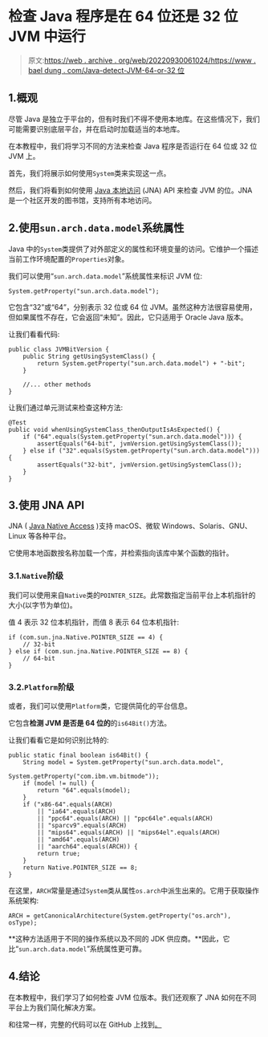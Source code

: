 # 检查 Java 程序是在 64 位还是 32 位 JVM 中运行

> 原文:[https://web . archive . org/web/20220930061024/https://www . bael dung . com/Java-detect-JVM-64-or-32 位](https://web.archive.org/web/20220930061024/https://www.baeldung.com/java-detect-jvm-64-or-32-bit)

## 1.概观

尽管 Java 是独立于平台的，但有时我们不得不使用本地库。在这些情况下，我们可能需要识别底层平台，并在启动时加载适当的本地库。

在本教程中，我们将学习不同的方法来检查 Java 程序是否运行在 64 位或 32 位 JVM 上。

首先，我们将展示如何使用`System`类来实现这一点。

然后，我们将看到如何使用 [Java 本地访问](https://web.archive.org/web/20221208143832/https://github.com/java-native-access/jna) (JNA) API 来检查 JVM 的位。JNA 是一个社区开发的图书馆，支持所有本地访问。

## 2.使用`sun.arch.data.model`系统属性

Java 中的`System`类提供了对外部定义的属性和环境变量的访问。它维护一个描述当前工作环境配置的`Properties`对象。

我们可以使用“`sun.arch.data.model`”系统属性来标识 JVM 位:

```
System.getProperty("sun.arch.data.model"); 
```

它包含“32”或“64”，分别表示 32 位或 64 位 JVM。虽然这种方法很容易使用，但如果属性不存在，它会返回“未知”。因此，它只适用于 Oracle Java 版本。

让我们看看代码:

```
public class JVMBitVersion {
    public String getUsingSystemClass() {
        return System.getProperty("sun.arch.data.model") + "-bit";
    }

    //... other methods
} 
```

让我们通过单元测试来检查这种方法:

```
@Test
public void whenUsingSystemClass_thenOutputIsAsExpected() {
    if ("64".equals(System.getProperty("sun.arch.data.model"))) {
        assertEquals("64-bit", jvmVersion.getUsingSystemClass());
    } else if ("32".equals(System.getProperty("sun.arch.data.model"))) {
        assertEquals("32-bit", jvmVersion.getUsingSystemClass());
    }
}
```

## 3.使用 JNA API

JNA ( [Java Native Access](https://web.archive.org/web/20221208143832/https://github.com/java-native-access/jna) )支持 macOS、微软 Windows、Solaris、GNU、Linux 等各种平台。

它使用本地函数按名称加载一个库，并检索指向该库中某个函数的指针。

### 3.1.`Native`阶级

我们可以使用来自`Native`类的`POINTER_SIZE`。此常数指定当前平台上本机指针的大小(以字节为单位)。

值 4 表示 32 位本机指针，而值 8 表示 64 位本机指针:

```
if (com.sun.jna.Native.POINTER_SIZE == 4) {
    // 32-bit
} else if (com.sun.jna.Native.POINTER_SIZE == 8) {
    // 64-bit
}
```

### 3.2.`Platform`阶级

或者，我们可以使用`Platform`类，它提供简化的平台信息。

它包含**检测 JVM 是否是 64 位的**的`is64Bit()`方法。

让我们看看它是如何识别比特的:

```
public static final boolean is64Bit() {
    String model = System.getProperty("sun.arch.data.model",
                                      System.getProperty("com.ibm.vm.bitmode"));
    if (model != null) {
        return "64".equals(model);
    }
    if ("x86-64".equals(ARCH)
        || "ia64".equals(ARCH)
        || "ppc64".equals(ARCH) || "ppc64le".equals(ARCH)
        || "sparcv9".equals(ARCH)
        || "mips64".equals(ARCH) || "mips64el".equals(ARCH)
        || "amd64".equals(ARCH)
        || "aarch64".equals(ARCH)) {
        return true;
    }
    return Native.POINTER_SIZE == 8;
}
```

在这里，`ARCH`常量是通过`System`类从属性`os.arch`中派生出来的。它用于获取操作系统架构:

```
ARCH = getCanonicalArchitecture(System.getProperty("os.arch"), osType);
```

**这种方法适用于不同的操作系统以及不同的 JDK 供应商。**因此，它比“`sun.arch.data.model`”系统属性更可靠。

## 4.结论

在本教程中，我们学习了如何检查 JVM 位版本。我们还观察了 JNA 如何在不同平台上为我们简化解决方案。

和往常一样，完整的代码可以在 GitHub 上找到[。](https://web.archive.org/web/20221208143832/https://github.com/eugenp/tutorials/tree/master/java-native)